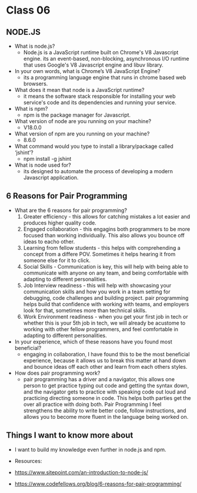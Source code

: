 # Class 06
## NODE.JS
- What is node.js?
  - Node.js is a JavaScript runtime built on Chrome's V8 Javascript engine. its an event-based, non-blocking, asynchronous I/O runtime that uses Google's V8 Javascript engine and libuv library.
- In your own words, what is Chrome’s V8 JavaScript Engine?
  - its a programming language engine that runs in chrome based web browsers.
- What does it mean that node is a JavaScript runtime?
  - it means the software stack responsible for installing your web service's code and its dependencies and running your service.
- What is npm?
  - npm is the package manager for Javascript.
- What version of node are you running on your machine?
  - V18.0.0
- What version of npm are you running on your machine?
  -  8.6.0
- What command would you type to install a library/package called ‘jshint’?
  - npm install -g jshint
- What is node used for?
  - its designed to automate the process of developing a modern Javascript application.


## 6 Reasons for Pair Programming
- What are the 6 reasons for pair programming?
  1. Greater efficiency - this allows for catching mistakes a lot easier and produces higher quality code.
  2. Engaged collaboration - this engagins both programmers to be more focused than working individually. This also allows you bounce off ideas to eacho other.
  3. Learning from fellow students - this helps with comprehending a concept from a differe POV. Sometimes it helps hearing it from someone else for it to click.
  4. Social Skills - Communication is key, this will help with being able to communicate with anyone on any team, and being comfortable with adapting to different personalities.
  5. Job Interview readiness - this will help with showcasing your communication skills and how you work in a team setting for debugging, code challenges and building project. pair programming helps build that confidence with working with teams, and employers look for that, sometimes more than technical skills.
  6. Work Environment readiness - when you get your first job in tech or whether this is your 5th job in tech, we will already be acustome to working with other fellow programmers, and feel comfortable in adapting to different personalities.
- In your experience, which of these reasons have you found most beneficial?
  - engaging in collaboration, I have found this to be the most beneficial experience, because it allows us to break this matter at hand down and bounce ideas off each other and learn from each others styles.
- How does pair programming work?
  - pair programming has a driver and a navigator, this allows one person to get practice typing out code and getting the syntax down, and the navigator gets to practice with speaking code out loud and practicing directing someone in code. This helps both parties get the over all practice with doing both. Pair Programming I feel strengthens the ability to write better code, follow instructions, and allows you to become more fluent in the language being worked on.

## Things I want to know more about
- I want to build my knowledge even further in node.js and npm.


- Resources:
- <https://www.sitepoint.com/an-introduction-to-node-js/>
- <https://www.codefellows.org/blog/6-reasons-for-pair-programming/>
